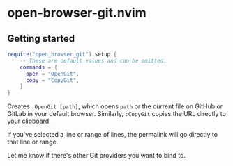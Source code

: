 # open-browser-git.nvim

## Getting started

```lua
require("open_browser_git").setup {
    -- These are default values and can be omitted.
    commands = {
      open = "OpenGit",
      copy = "CopyGit",
    }
}
```

Creates `:OpenGit [path]`, which opens `path` or the current file on GitHub or
GitLab in your default browser. Similarly, `:CopyGit` copies the URL directly
to your clipboard.

If you've selected a line or range of lines, the permalink will go directly to
that line or range.

Let me know if there's other Git providers you want to bind to.
